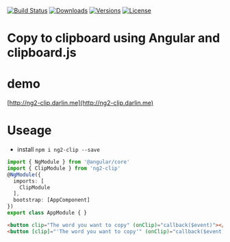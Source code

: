 [![Build Status](https://img.shields.io/travis/doxiaodong/ng2-clip.svg?style=flat-square)](https://travis-ci.org/doxiaodong/ng2-clip)
[![Downloads](https://img.shields.io/npm/dt/ng2-clip.svg?style=flat-square)](https://www.npmjs.com/package/ng2-clip)
[![Versions](https://img.shields.io/npm/v/ng2-clip.svg?style=flat-square)]()
[![License](https://img.shields.io/npm/l/ng2-clip.svg?style=flat-square)]()

# Copy to clipboard using Angular and clipboard.js

# demo
  [http://ng2-clip.darlin.me](http://ng2-clip.darlin.me)

# Useage

* install `npm i ng2-clip --save`

```typescript
import { NgModule } from '@angular/core'
import { ClipModule } from 'ng2-clip'
@NgModule({
  imports: [
    ClipModule
  ],
  bootstrap: [AppComponent]
})
export class AppModule { }
```

```html
<button clip="The word you want to copy" (onClip)="callback($event)"></button>
<button [clip]="'The word you want to copy'" (onClip)="callback($event)"></button>
```
